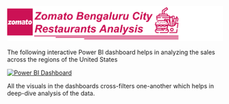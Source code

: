 ![Project Logo][project_logo]

The following interactive Power BI dashboard helps in analyzing the sales across the regions of the United States

[![Power BI Dashboard][dashboard_image]][dashboard_link]

All the visuals in the dashboards cross-filters one-another which helps in deep-dive analysis of the data.

<!-- Links -->

[project_logo]: ../06_RESOURCES/project_cover_image.png
[dashboard_link]: https://app.powerbi.com/view?r=eyJrIjoiM2I0MDRiYTYtZjZiMy00MDA4LWFkZTYtMzViYzhkZTAzYmY2IiwidCI6IjcwODlkNGIxLTQyMmUtNDYzZi1hNGM3LTViY2FiOTk0MGRiZCJ9&pageName=ReportSection
[dashboard_image]: ../06_RESOURCES/dashboard_image.png
